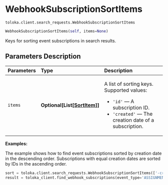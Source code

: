 # WebhookSubscriptionSortItems
`toloka.client.search_requests.WebhookSubscriptionSortItems`

```python
WebhookSubscriptionSortItems(self, items=None)
```

Keys for sorting event subscriptions in search results.

## Parameters Description

| Parameters | Type | Description |
| :----------| :----| :-----------|
`items`|**Optional\[List\[[SortItem](toloka.client.search_requests.WebhookSubscriptionSortItems.SortItem.md)\]\]**|<p>A list of sorting keys. Supported values:</p> <ul> <li>`'id'` — A subscription ID.</li> <li>`'created'` — The creation date of a subscription.</li> </ul>

**Examples:**

The example shows how to find event subscriptions sorted by creation date in the descending order. Subscriptions with equal creation dates are sorted by IDs in the ascending order.

```python
sort = toloka.client.search_requests.WebhookSubscriptionSortItems(['-created', 'id'])
result = toloka_client.find_webhook_subscriptions(event_type='ASSIGNMENT_CREATED', pool_id='1086170', sort=sort, limit=10)
```
